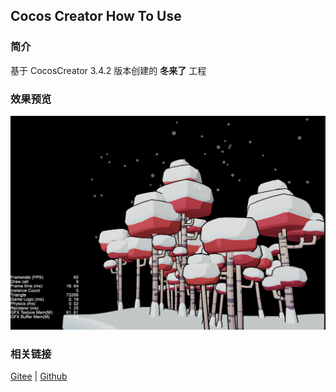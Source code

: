 ## Cocos Creator How To Use

### 简介

基于 CocosCreator 3.4.2 版本创建的 **冬来了** 工程

### 效果预览
![image](../../image/202203/2022030501.png)

### 相关链接
[Gitee](https://gitee.com/mirrors_cocos-creator/example-3d/tree/v3.0/show-cases/assets/scenes) | [Github](https://github.com/cocos-creator/example-3d/tree/v3.0/show-cases/assets/scenes)